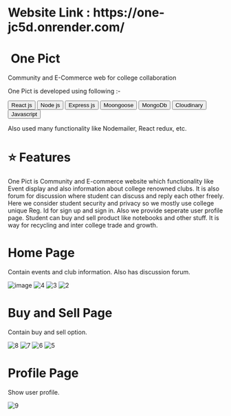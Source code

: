 <h1>Website Link : https://one-jc5d.onrender.com/</h1>

<div class="main">
			<h1>
				<img
					src="logo.png"
					alt=""
				/>
				One Pict
			</h1>
			<p>Community and E-Commerce web for college collaboration</p>
		</div>
		<div class="second">
			<p>One Pict is developed using following :-</p>
			<div class="cover">
				<button class="button-2">React js</button>
				<button class="button-2">Node js</button>
				<button class="button-2">Express js</button>
				<button class="button-2">Moongoose</button>
				<button class="button-2">MongoDb</button>
				<button class="button-2">Cloudinary</button>
				<button class="button-2">Javascript</button>
			</div>
			<p>Also used many functionality like Nodemailer, React redux, etc.</p>
		</div>
		<div class="third">
			<h1>⭐ Features</h1>
			<p>
				One Pict is Community and E-commerce website which functionality like
				Event display and also information about college renowned clubs. It is
				also forum for discussion where student can discuss and reply each other
				freely. Here we consider student security and privacy so we mostly use
				college unique Reg. Id for sign up and sign in. Also we provide seperate
				user profile page. Student can buy and sell product like notebooks and
				other stuff. It is way for recycling and inter college trade and growth.
			</p>
		</div>
		<div class="fourth">
			<h1>Home Page</h1>
			<p>Contain events and club information. Also has discussion forum.</p>
		</div>

![image](https://github.com/user-attachments/assets/9c93b348-b006-41e6-8c7d-e34ed41c98f1)
  ![4](https://github.com/user-attachments/assets/cc324257-d730-495d-83e3-0bfbbfe1b936)
  ![3](https://github.com/user-attachments/assets/54f0f008-5e34-4670-9267-ba6413b32d8b)
![2](https://github.com/user-attachments/assets/38a12f4a-1b85-47fd-b04e-96bd0e459bb6)
		
<div class="fourth">
			<h1>Buy and Sell Page</h1>
			<p>Contain buy and sell option.</p>
			
</div>
  
![8](https://github.com/user-attachments/assets/50f82a65-07fc-428d-95ab-9706badfe069)
![7](https://github.com/user-attachments/assets/39756294-9f06-4f3f-960d-9a267ba0c701)
![6](https://github.com/user-attachments/assets/97e453fe-4fa8-40ed-9629-5aa76318cc15)
![5](https://github.com/user-attachments/assets/6a8c16b8-d15e-4696-9960-1e8fdd49a18a)
		<div class="fourth">
			<h1>Profile Page</h1>
			<p>Show user profile.</p>
			</div>


![9](https://github.com/user-attachments/assets/b3b8dbde-8d6a-4544-b477-2e92245edeaf)


